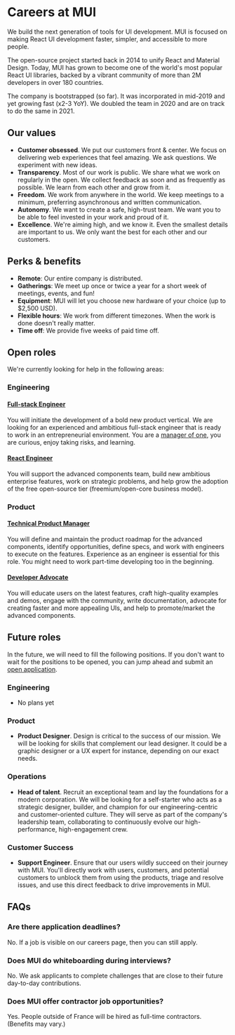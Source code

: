 # Careers at MUI

<p class="description">We build the next generation of tools for UI development. MUI is focused on making React UI development faster, simpler, and accessible to more people.</p>

The open-source project started back in 2014 to unify React and Material Design. Today, MUI has grown to become one of the world's most popular React UI libraries, backed by a vibrant community of more than 2M developers in over 180 countries.

The company is bootstrapped (so far).
It was incorporated in mid-2019 and yet growing fast (x2-3 YoY).
We doubled the team in 2020 and are on track to do the same in 2021.

## Our values

- **Customer obsessed**. We put our customers front & center. We focus on delivering web experiences that feel amazing. We ask questions. We experiment with new ideas.
- **Transparency**. Most of our work is public. We share what we work on regularly in the open. We collect feedback as soon and as frequently as possible. We learn from each other and grow from it.
- **Freedom**. We work from anywhere in the world. We keep meetings to a minimum, preferring asynchronous and written communication.
- **Autonomy**. We want to create a safe, high-trust team. We want you to be able to feel invested in your work and proud of it.
- **Excellence**. We're aiming high, and we know it. Even the smallest details are important to us. We only want the best for each other and our customers.

## Perks & benefits

- **Remote**: Our entire company is distributed.
- **Gatherings**: We meet up once or twice a year for a short week of meetings, events, and fun!
- **Equipment**: MUI will let you choose new hardware of your choice (up to $2,500 USD).
- **Flexible hours**: We work from different timezones. When the work is done doesn't really matter.
- **Time off**: We provide five weeks of paid time off.

## Open roles

We're currently looking for help in the following areas:

### Engineering

#### [Full-stack Engineer](/company/full-stack-engineer/)

You will initiate the development of a bold new product vertical.
We are looking for an experienced and ambitious full-stack engineer that is ready to work in an entrepreneurial environment.
You are a [manager of one](https://signalvnoise.com/posts/1430-hire-managers-of-one), you are curious, enjoy taking risks, and learning.

#### [React Engineer](/company/react-engineer/)

You will support the advanced components team, build new ambitious enterprise features, work on strategic problems, and help grow the adoption of the free open-source tier (freemium/open-core business model).

### Product

#### [Technical Product Manager](/company/product-manager/)

You will define and maintain the product roadmap for the advanced components, identify opportunities, define specs, and work with engineers to execute on the features.
Experience as an engineer is essential for this role. You might need to work part-time developing too in the beginning.

#### [Developer Advocate](/company/developer-advocate/)

You will educate users on the latest features, craft high-quality examples and demos, engage with the community, write documentation, advocate for creating faster and more appealing UIs, and help to promote/market the advanced components.

## Future roles

In the future, we will need to fill the following positions.
If you don't want to wait for the positions to be opened, you can jump ahead and submit an [open application](https://airtable.com/shr9JdBSiE6noobhc).

### Engineering

- No plans yet

### Product

- **Product Designer**. Design is critical to the success of our mission. We will be looking for skills that complement our lead designer. It could be a graphic designer or a UX expert for instance, depending on our exact needs.

### Operations

- **Head of talent**. Recruit an exceptional team and lay the foundations for a modern corporation.
  We will be looking for a self-starter who acts as a strategic designer, builder, and champion for our engineering-centric and customer-oriented culture. They will serve as part of the company's leadership team, collaborating to continuously evolve our high-performance, high-engagement crew.

### Customer Success

- **Support Engineer**. Ensure that our users wildly succeed on their journey with MUI. You'll directly work with users, customers, and potential customers to unblock them from using the products, triage and resolve issues, and use this direct feedback to drive improvements in MUI.

## FAQs

### Are there application deadlines?

No. If a job is visible on our careers page, then you can still apply.

### Does MUI do whiteboarding during interviews?

No. We ask applicants to complete challenges that are close to their future day-to-day contributions.

### Does MUI offer contractor job opportunities?

Yes. People outside of France will be hired as full-time contractors. (Benefits may vary.)
